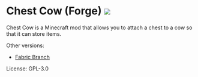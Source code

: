 # Chest Cow (Forge) [![](http://cf.way2muchnoise.eu/full_chest-cow_downloads.svg)](https://minecraft.curseforge.com/projects/chest-cow)

Chest Cow is a Minecraft mod that allows you to attach a chest to a cow so that it can store items.

Other versions:

* [Fabric Branch](https://github.com/jf908/chest-cow)

License: GPL-3.0